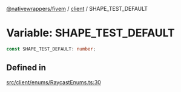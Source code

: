 [@nativewrappers/fivem](../../README.md) / [client](../README.md) / SHAPE\_TEST\_DEFAULT

# Variable: SHAPE\_TEST\_DEFAULT

```ts
const SHAPE_TEST_DEFAULT: number;
```

## Defined in

[src/client/enums/RaycastEnums.ts:30](https://github.com/nativewrappers/fivem/blob/9c9296849bd5d47a19ca095df40cd4686e165154/src/client/enums/RaycastEnums.ts#L30)

